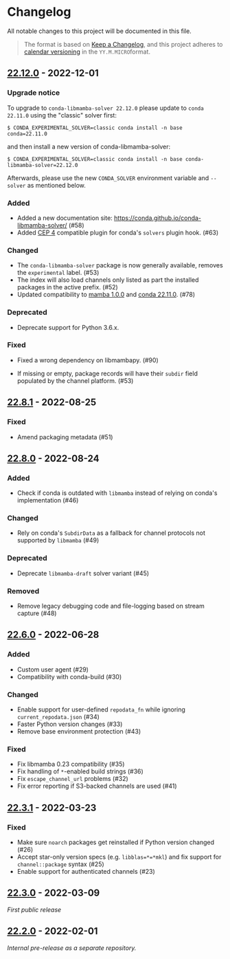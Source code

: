 # Changelog

All notable changes to this project will be documented in this file.

> The format is based on [Keep a Changelog](https://keepachangelog.com/en/1.0.0/),
> and this project adheres to [calendar versioning](https://calver.org/) in the `YY.M.MICRO`format.

<!--
Populate these categories as PRs are merged to `main`. When a release is cut,
copy to its corresponding section, deleting empty sections if any.
Remember to update the hyperlinks at the bottom.
--->

## [22.12.0] - 2022-12-01

### Upgrade notice
To upgrade to `conda-libmamba-solver 22.12.0` please update to `conda 22.11.0` using the "classic" solver first:

```
$ CONDA_EXPERIMENTAL_SOLVER=classic conda install -n base conda=22.11.0
```

and then install a new version of conda-libmamba-solver:

```
$ CONDA_EXPERIMENTAL_SOLVER=classic conda install -n base conda-libmamba-solver=22.12.0
```

Afterwards, please use the new `CONDA_SOLVER` environment variable and ``--solver`` as mentioned below.

### Added

* Added a new documentation site: https://conda.github.io/conda-libmamba-solver/ (#58)
* Added [CEP 4](https://github.com/conda-incubator/ceps/blob/main/cep-4.md) compatible plugin for conda's `solvers` plugin hook. (#63)

### Changed

* The `conda-libmamba-solver` package is now generally available, removes the `experimental` label. (#53)
* The index will also load channels only listed as part the installed packages in the active prefix. (#52)
* Updated compatibility to [mamba 1.0.0](https://github.com/mamba-org/mamba/releases/tag/2022.11.01) and [conda 22.11.0](https://github.com/conda/conda/releases/tag/22.11.0). (#78)

### Deprecated

* Deprecate support for Python 3.6.x.

### Fixed

* Fixed a wrong dependency on libmambapy. (#90)

* If missing or empty, package records will have their `subdir` field populated by the channel platform. (#53)

## [22.8.1] - 2022-08-25

### Fixed

* Amend packaging metadata (#51)

## [22.8.0] - 2022-08-24

### Added

* Check if conda is outdated with `libmamba` instead of relying on conda's implementation (#46)

### Changed

* Rely on conda's `SubdirData` as a fallback for channel protocols not supported by `libmamba` (#49)

### Deprecated

* Deprecate `libmamba-draft` solver variant (#45)

### Removed

* Remove legacy debugging code and file-logging based on stream capture (#48)

## [22.6.0] - 2022-06-28

### Added

* Custom user agent (#29)
* Compatibility with conda-build (#30)

### Changed

* Enable support for user-defined `repodata_fn` while ignoring `current_repodata.json` (#34)
* Faster Python version changes (#33)
* Remove base environment protection (#43)

### Fixed

* Fix libmamba 0.23 compatibility (#35)
* Fix handling of `*`-enabled build strings (#36)
* Fix `escape_channel_url` problems (#32)
* Fix error reporting if S3-backed channels are used (#41)

## [22.3.1] - 2022-03-23

### Fixed

* Make sure `noarch` packages get reinstalled if Python version changed (#26)
* Accept star-only version specs (e.g. `libblas=*=*mkl`) and fix support for `channel::package` syntax (#25)
* Enable support for authenticated channels (#23)

## [22.3.0] - 2022-03-09

_First public release_

## [22.2.0] - 2022-02-01

_Internal pre-release as a separate repository._

<!-- Hyperlinks --->

[Unreleased]: https://github.com/conda/conda-libmamba-solver/compare/22.8.1..main
[22.3.1]: https://github.com/conda/conda-libmamba-solver/releases/tag/22.3.1
[22.3.0]: https://github.com/conda/conda-libmamba-solver/releases/tag/22.3.0
[22.2.0]: https://github.com/conda/conda-libmamba-solver/releases/tag/22.2.0
[22.6.0]: https://github.com/conda/conda-libmamba-solver/releases/tag/22.6.0
[22.8.0]: https://github.com/conda/conda-libmamba-solver/releases/tag/22.8.0
[22.8.1]: https://github.com/conda/conda-libmamba-solver/releases/tag/22.8.1
[22.12.0]: https://github.com/conda/conda-libmamba-solver/releases/tag/22.12.0

